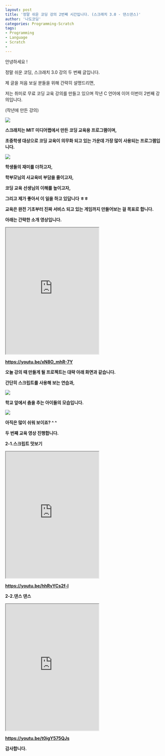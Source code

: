 ```yaml
---
layout: post
title: '정말 쉬운 코딩 강의 2번째 시간입니다. (스크래치 3.0 - 댄스댄스)'
author: '나도코딩'
categories: Programming-Scratch
tags:
- Programming
- Language
- Scratch
-
---
```



<script> location.href='https://cafe.naver.com/develoid/852367' ; </script>

<p>안녕하세요 !</p><p>정말 쉬운 코딩, 스크래치 3.0 강의 두 번째 글입니다.</p><p>제 글을 처음 보실 분들을 위해 간략히 설명드리면,&nbsp;</p><p>저는 취미로 무료 코딩 교육 강의를 만들고 있으며 작년 C 언어에 이어 이번이 2번째 강의입니다.&nbsp;</p><p>(작년에 만든 강의)</p><p><img src="https://cafeptthumb-phinf.pstatic.net/MjAxOTAyMTlfMjY5/MDAxNTUwNTMxNjE0MTky.N_WeL5E_YUIMXyrB95a9oUGKsIyHOfbmg7iwtrJnNY8g.geEVkoZi4c6NjifUxJigpQJDro1HwUBSIgRaVu8t53Ug.PNG.nadocoding/1.png?type=w740"><b></p><p>스크래치는 MIT 미디어랩에서 만든 코딩 교육용 프로그램이며,</p><p>초중학생 대상으로 코딩 교육이 의무화 되고 있는 가운데 가장 많이 사용되는 프로그램입니다.</p><p><img src="https://cafeptthumb-phinf.pstatic.net/MjAxOTAyMTlfMTUg/MDAxNTUwNTMxNjQwNTY3.O2sw8YRs4JpV5XOBX_F0Knp_KVB7qEWNpYqjdDhcWBgg.ILw8heX26QgrX1otjP4Oc9HtVkSY_aqv80Bi-bbyKoUg.PNG.nadocoding/6.png?type=w740"><b></p><p>학생들의 재미를 더하고자,&nbsp;</p><p>학부모님의 사교육비 부담을 줄이고자,&nbsp;</p><p>코딩 교육 선생님의 이해를 높이고자,</p><p>그리고 제가 좋아서 이 일을 하고 있답니다 ㅎㅎ</p><p>교육은 완전 기초부터 진짜 서비스 되고 있는 게임까지 만들어보는 걸 목표로 합니다.</p><p>아래는 간략한 소개 영상입니다.</p><p><iframe src="https://www.youtube.com/embed/xN8O_mhR-7Y?wmode=opaque"  height="407px" frame scrolling="no" allowfullscreen="allowfullscreen"></iframe></p><p><a href="https://youtu.be/xN8O_mhR-7Y">https://youtu.be/xN8O_mhR-7Y</a></p><p>오늘 강의 때 만들게 될 프로젝트는 대략 아래 화면과 같습니다.</p><p>간단히 스크립트를 사용해 보는 연습과,</p><p><img src="https://cafeptthumb-phinf.pstatic.net/MjAxOTAyMTlfMTEx/MDAxNTUwNTMxNjgyMzc2.Pr6k2JMSNdXMu1dlGgTxZwZDw0iiGYQc7aHQhnAx6_og.CLWPsEq0A_Y-CSdI_l8KMLIkFPs4OBuyMh9wpq74yZ8g.GIF.nadocoding/Honeycam_2019-02-19_07-07-14.gif?type=w740"><b></p><p>학교 앞에서 춤을 추는 아이들의 모습입니다.</p><p><img src="https://cafeptthumb-phinf.pstatic.net/MjAxOTAyMTlfMzUg/MDAxNTUwNTMxNzAwMDc1.Hmcs0ikfQ0D-Nry57naD-3rY9FIJOQJksPL5wSQ-sQMg.LWSKTVP11Z7ZlIVGPIYuKmFA9gXuNsi9bxhoXvkUnv8g.GIF.nadocoding/Honeycam_2019-02-19_07-06-01.gif?type=w740"><b></p><p>아직은 많이 쉬워 보이죠? ^ ^</p><p>두 번째 교육 영상 진행합니다.</p><p>2-1.스크립트 맛보기</p><p><iframe src="https://www.youtube.com/embed/hhRvYCs2f-I?wmode=opaque"  height="407px" frame scrolling="no" allowfullscreen="allowfullscreen"></iframe><b></p><p><a href="https://youtu.be/hhRvYCs2f-I">https://youtu.be/hhRvYCs2f-I</a></p><p>2-2.댄스 댄스</p><p><iframe src="https://www.youtube.com/embed/t0igY575QJs?wmode=opaque"  height="407px" frame scrolling="no" allowfullscreen="allowfullscreen"></iframe><b></p><p><a href="https://youtu.be/t0igY575QJs">https://youtu.be/t0igY575QJs</a></p><p>감사합니다.</p>
